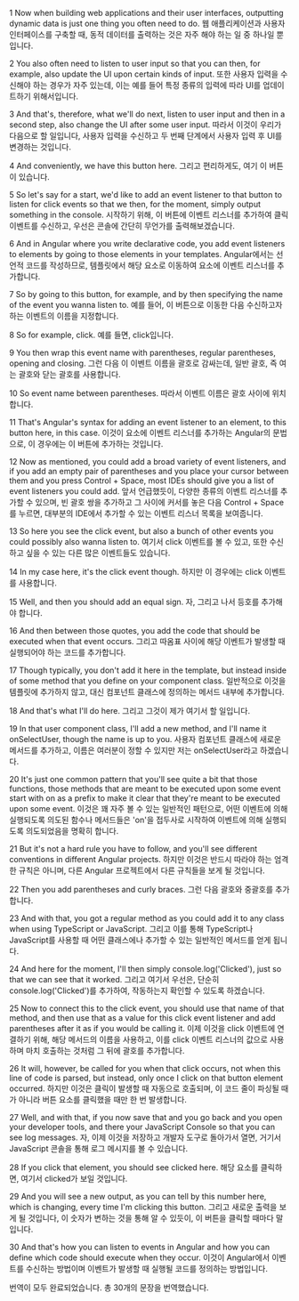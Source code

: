 1
Now when building web applications and their user interfaces,
outputting dynamic data is just one thing you often need to do.
웹 애플리케이션과 사용자 인터페이스를 구축할 때,
동적 데이터를 출력하는 것은 자주 해야 하는 일 중 하나일 뿐입니다.

2
You also often need to listen to user input
so that you can then, for example,
also update the UI upon certain kinds of input.
또한 사용자 입력을 수신해야 하는 경우가 자주 있는데,
이는 예를 들어
특정 종류의 입력에 따라 UI를 업데이트하기 위해서입니다.

3
And that's, therefore, what we'll do next,
listen to user input and then in a second step,
also change the UI after some user input.
따라서 이것이 우리가 다음으로 할 일입니다,
사용자 입력을 수신하고 두 번째 단계에서
사용자 입력 후 UI를 변경하는 것입니다.

4
And conveniently, we have this button here.
그리고 편리하게도, 여기 이 버튼이 있습니다.

5
So let's say for a start,
we'd like to add an event listener to that button
to listen for click events so that we then,
for the moment, simply output something in the console.
시작하기 위해,
이 버튼에 이벤트 리스너를 추가하여
클릭 이벤트를 수신하고,
우선은 콘솔에 간단히 무언가를 출력해보겠습니다.

6
And in Angular where you write declarative code,
you add event listeners to elements by going to those elements in your templates.
Angular에서는 선언적 코드를 작성하므로,
템플릿에서 해당 요소로 이동하여 요소에 이벤트 리스너를 추가합니다.

7
So by going to this button, for example,
and by then specifying the name of the event you wanna listen to.
예를 들어, 이 버튼으로 이동한 다음
수신하고자 하는 이벤트의 이름을 지정합니다.

8
So for example, click.
예를 들면, click입니다.

9
You then wrap this event name with parentheses,
regular parentheses, opening and closing.
그런 다음 이 이벤트 이름을 괄호로 감싸는데,
일반 괄호, 즉 여는 괄호와 닫는 괄호를 사용합니다.

10
So event name between parentheses.
따라서 이벤트 이름은 괄호 사이에 위치합니다.

11
That's Angular's syntax for adding an event listener to an element,
to this button here, in this case.
이것이 요소에 이벤트 리스너를 추가하는 Angular의 문법으로,
이 경우에는 이 버튼에 추가하는 것입니다.

12
Now as mentioned, you could add a broad variety of event listeners,
and if you add an empty pair of parentheses and you place your cursor between them
and you press Control + Space,
most IDEs should give you a list of event listeners you could add.
앞서 언급했듯이, 다양한 종류의 이벤트 리스너를 추가할 수 있으며,
빈 괄호 쌍을 추가하고 그 사이에 커서를 놓은 다음
Control + Space를 누르면,
대부분의 IDE에서 추가할 수 있는 이벤트 리스너 목록을 보여줍니다.

13
So here you see the click event,
but also a bunch of other events you could possibly also wanna listen to.
여기서 click 이벤트를 볼 수 있고,
또한 수신하고 싶을 수 있는 다른 많은 이벤트들도 있습니다.

14
In my case here, it's the click event though.
하지만 이 경우에는 click 이벤트를 사용합니다.

15
Well, and then you should add an equal sign.
자, 그리고 나서 등호를 추가해야 합니다.

16
And then between those quotes,
you add the code that should be executed when that event occurs.
그리고 따옴표 사이에
해당 이벤트가 발생할 때 실행되어야 하는 코드를 추가합니다.

17
Though typically, you don't add it here in the template,
but instead inside of some method that you define on your component class.
일반적으로 이것을 템플릿에 추가하지 않고,
대신 컴포넌트 클래스에 정의하는 메서드 내부에 추가합니다.

18
And that's what I'll do here.
그리고 그것이 제가 여기서 할 일입니다.

19
In that user component class, I'll add a new method,
and I'll name it onSelectUser, though the name is up to you.
사용자 컴포넌트 클래스에 새로운 메서드를 추가하고,
이름은 여러분이 정할 수 있지만 저는 onSelectUser라고 하겠습니다.

20
It's just one common pattern that you'll see quite a bit
that those functions, those methods that are meant to be executed upon some event
start with on as a prefix to make it clear
that they're meant to be executed upon some event.
이것은 꽤 자주 볼 수 있는 일반적인 패턴으로,
어떤 이벤트에 의해 실행되도록 의도된 함수나 메서드들은
'on'을 접두사로 시작하여
이벤트에 의해 실행되도록 의도되었음을 명확히 합니다.

21
But it's not a hard rule you have to follow,
and you'll see different conventions in different Angular projects.
하지만 이것은 반드시 따라야 하는 엄격한 규칙은 아니며,
다른 Angular 프로젝트에서 다른 규칙들을 보게 될 것입니다.

22
Then you add parentheses and curly braces.
그런 다음 괄호와 중괄호를 추가합니다.

23
And with that, you got a regular method
as you could add it to any class when using TypeScript or JavaScript.
그리고 이를 통해 TypeScript나 JavaScript를 사용할 때
어떤 클래스에나 추가할 수 있는 일반적인 메서드를 얻게 됩니다.

24
And here for the moment,
I'll then simply console.log('Clicked'),
just so that we can see that it worked.
그리고 여기서 우선은,
단순히 console.log('Clicked')를 추가하여,
작동하는지 확인할 수 있도록 하겠습니다.

25
Now to connect this to the click event,
you should use that name of that method,
and then use that as a value for this click event listener
and add parentheses after it as if you would be calling it.
이제 이것을 click 이벤트에 연결하기 위해,
해당 메서드의 이름을 사용하고,
이를 click 이벤트 리스너의 값으로 사용하며
마치 호출하는 것처럼 그 뒤에 괄호를 추가합니다.

26
It will, however, be called for you when that click occurs,
not when this line of code is parsed,
but instead, only once I click on that button element occurred.
하지만 이것은 클릭이 발생할 때 자동으로 호출되며,
이 코드 줄이 파싱될 때가 아니라
버튼 요소를 클릭했을 때만 한 번 발생합니다.

27
Well, and with that, if you now save that
and you go back and you open your developer tools,
and there your JavaScript Console so that you can see log messages.
자, 이제 이것을 저장하고
개발자 도구로 돌아가서 열면,
거기서 JavaScript 콘솔을 통해 로그 메시지를 볼 수 있습니다.

28
If you click that element, you should see clicked here.
해당 요소를 클릭하면, 여기서 clicked가 보일 것입니다.

29
And you will see a new output,
as you can tell by this number here, which is changing,
every time I'm clicking this button.
그리고 새로운 출력을 보게 될 것입니다,
이 숫자가 변하는 것을 통해 알 수 있듯이,
이 버튼을 클릭할 때마다 말입니다.

30
And that's how you can listen to events in Angular
and how you can define which code should execute when they occur.
이것이 Angular에서 이벤트를 수신하는 방법이며
이벤트가 발생할 때 실행될 코드를 정의하는 방법입니다.

번역이 모두 완료되었습니다. 총 30개의 문장을 번역했습니다.
